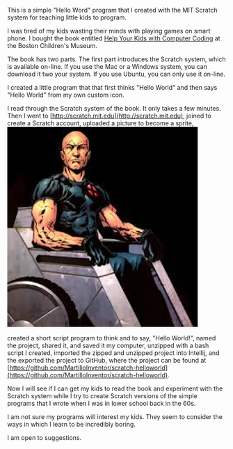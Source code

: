 This is a simple "Hello Word" program that I created with the MIT Scratch system for teaching little kids to program.

I was tired of my kids wasting their minds with playing games on smart phone.
I bought the book entitled [Help Your Kids with Computer Coding](https://books.google.com/books?id=iorEAwAAQBAJ) at
the Boston Children's Museum. 

The book has two parts. The first part introduces the Scratch system, which is available
on-line. If you use the Mac or a Windows system, you can download it two your system.
If you use Ubuntu, you can only use it on-line.

I created a little program that that first thinks "Hello World" and then says "Hello World"
from my own custom icon.

I read through the Scratch system of the book. It only takes a few minutes.
Then I went to [http://scratch.mit.edu](http://scratch.mit.edu), joined to create
a Scratch account, uploaded a picture to become a sprite, ![Image](scratch-src/1.png)

created a short script
program to think and to say, "Hello World!", named the project, shared it, and
saved it my computer, unzipped with a bash script I created, imported the 
zipped and unzipped project into Intellij, and the exported the project to 
GitHub, where the project can be found at 
[https://github.com/MartilloInventor/scratch-helloworld](https://github.com/MartilloInventor/scratch-helloworld).

Now I will see if I can get my kids to read the book and experiment with
the Scratch system while I try to create Scratch versions of the
simple programs that I wrote when I was in lower school back in the 60s.

I am not sure my programs will interest my kids. They seem to consider the
ways in which I learn to be incredibly boring.

I am open to suggestions. 